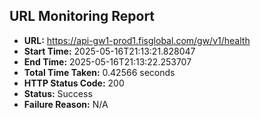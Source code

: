## URL Monitoring Report

- **URL:** https://api-gw1-prod1.fisglobal.com/gw/v1/health
- **Start Time:** 2025-05-16T21:13:21.828047
- **End Time:** 2025-05-16T21:13:22.253707
- **Total Time Taken:** 0.42566 seconds
- **HTTP Status Code:** 200
- **Status:** Success
- **Failure Reason:** N/A
